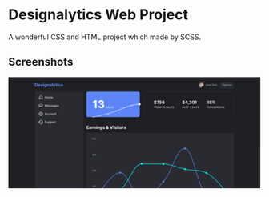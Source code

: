 # Designalytics Web Project

A wonderful CSS and HTML project which made by SCSS. 



## Screenshots

![Alt text](image.png)